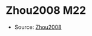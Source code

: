 <a name="material" />

# Zhou2008 M22
<script type="application/ld+json">
  {
    "@context": "https://schema.org/",
    "@type": "ChemicalSubstance",
    "http://purl.org/dc/terms/conformsTo":
      {
        "@type": "CreativeWork",
        "@id": "https://bioschemas.org/profiles/ChemicalSubstance/0.4-RELEASE/"
      },
    "@id": "https://egonw.github.io/nanowiki/nanowiki234.html#material",
    "name": "Zhou2008 M22",
    "sameAs": "http://127.0.0.1/mediawiki/index.php/Special:URIResolver/Zhou2008_M22"
  }
</script>


* Source: [Zhou2008](Zhou2008.md)
